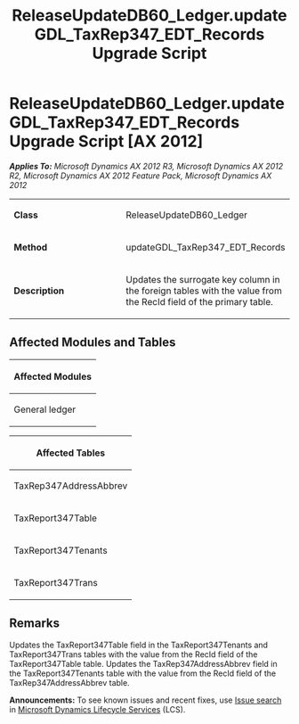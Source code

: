 ﻿---
title: ReleaseUpdateDB60_Ledger.updateGDL_TaxRep347_EDT_Records Upgrade Script
TOCTitle: ReleaseUpdateDB60_Ledger.updateGDL_TaxRep347_EDT_Records Upgrade Script
ms:assetid: af199586-4e66-0e6b-7e98-5581fc71133b
ms:mtpsurl: https://msdn.microsoft.com/en-us/library/JJ686569(v=AX.60)
ms:contentKeyID: 49710523
ms.date: 05/18/2015
mtps_version: v=AX.60
---

# ReleaseUpdateDB60\_Ledger.updateGDL\_TaxRep347\_EDT\_Records Upgrade Script [AX 2012]


_**Applies To:** Microsoft Dynamics AX 2012 R3, Microsoft Dynamics AX 2012 R2, Microsoft Dynamics AX 2012 Feature Pack, Microsoft Dynamics AX 2012_

<table>
<colgroup>
<col style="width: 50%" />
<col style="width: 50%" />
</colgroup>
<tbody>
<tr class="odd">
<td><p><strong>Class</strong></p></td>
<td><p>ReleaseUpdateDB60_Ledger</p></td>
</tr>
<tr class="even">
<td><p><strong>Method</strong></p></td>
<td><p>updateGDL_TaxRep347_EDT_Records</p></td>
</tr>
<tr class="odd">
<td><p><strong>Description</strong></p></td>
<td><p>Updates the surrogate key column in the foreign tables with the value from the RecId field of the primary table.</p></td>
</tr>
</tbody>
</table>


## Affected Modules and Tables

<table>
<colgroup>
<col style="width: 100%" />
</colgroup>
<thead>
<tr class="header">
<th><p>Affected Modules</p></th>
</tr>
</thead>
<tbody>
<tr class="odd">
<td><p>General ledger</p></td>
</tr>
</tbody>
</table>


<table>
<colgroup>
<col style="width: 100%" />
</colgroup>
<thead>
<tr class="header">
<th><p>Affected Tables</p></th>
</tr>
</thead>
<tbody>
<tr class="odd">
<td><p>TaxRep347AddressAbbrev</p></td>
</tr>
<tr class="even">
<td><p>TaxReport347Table</p></td>
</tr>
<tr class="odd">
<td><p>TaxReport347Tenants</p></td>
</tr>
<tr class="even">
<td><p>TaxReport347Trans</p></td>
</tr>
</tbody>
</table>


## Remarks

Updates the TaxReport347Table field in the TaxReport347Tenants and TaxReport347Trans tables with the value from the RecId field of the TaxReport347Table table. Updates the TaxRep347AddressAbbrev field in the TaxReport347Tenants table with the value from the RecId field of the TaxRep347AddressAbbrev table.

  
**Announcements:** To see known issues and recent fixes, use [Issue search](http://go.microsoft.com/fwlink/?linkid=389258) in [Microsoft Dynamics Lifecycle Services](http://go.microsoft.com/fwlink/?linkid=306505) (LCS).

